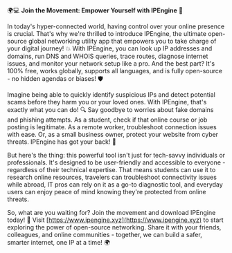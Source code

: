 🌍💻 **Join the Movement: Empower Yourself with IPEngine** 📡

In today's hyper-connected world, having control over your online presence is crucial. That's why we're thrilled to introduce IPEngine, the ultimate open-source global networking utility app that empowers you to take charge of your digital journey! 💥 With IPEngine, you can look up IP addresses and domains, run DNS and WHOIS queries, trace routes, diagnose internet issues, and monitor your network setup like a pro. And the best part? It's 100% free, works globally, supports all languages, and is fully open-source - no hidden agendas or biases! 🛡️

Imagine being able to quickly identify suspicious IPs and detect potential scams before they harm you or your loved ones. With IPEngine, that's exactly what you can do! 🔍 Say goodbye to worries about fake domains and phishing attempts. As a student, check if that online course or job posting is legitimate. As a remote worker, troubleshoot connection issues with ease. Or, as a small business owner, protect your website from cyber threats. IPEngine has got your back! 🚀

But here's the thing: this powerful tool isn't just for tech-savvy individuals or professionals. It's designed to be user-friendly and accessible to everyone - regardless of their technical expertise. That means students can use it to research online resources, travelers can troubleshoot connectivity issues while abroad, IT pros can rely on it as a go-to diagnostic tool, and everyday users can enjoy peace of mind knowing they're protected from online threats.

So, what are you waiting for? Join the movement and download IPEngine today! 📡 Visit [https://www.ipengine.xyz](https://www.ipengine.xyz) to start exploring the power of open-source networking. Share it with your friends, colleagues, and online communities - together, we can build a safer, smarter internet, one IP at a time! 🌍